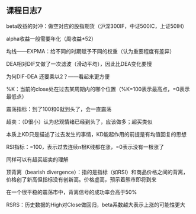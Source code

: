 ## 课程日志7

beta收益的对冲：做空对应的股指期货（沪深300IF，中证500IC，上证50IH）

alpha收益一般需要年化（周收益*52）



均线——EXPMA：给不同的时期赋予不同的权重（认为重要程度有差异）

DEA相对DIF又做了一次滤波（滑动平均），因此比DEA变化要慢

为何DIF-DEA 还要乘以2？——看起来更方便



%K：当前的close处在过去某周期内的哪个位置（%K=100表示最高点，=0表示最低点）

震荡指标：到了100和0就到头了，会一直震荡

超卖：（D很小）认为悲观情绪已经到头了，应该做多；超买类似

本质上KD只是描述了过去发生的事情，KD能起作用的前提是有均值回复的思想



RSI指标：=100，表示过去连续n根K线都在涨，=0表示没有一根涨了

同样可以有超买超卖的理解



顶背离（bearish divergence）：指的是指标（如RSI）和商品价格之间的背离，价格创了新高但指标没有创新高。价格虚高，预示着熊市即将到来

在一个很平稳的震荡市中，背离信号的成功率会高于50%



RSRS：历史数据的High对Close做回归，beta系数越大表示上涨的可能性更大







